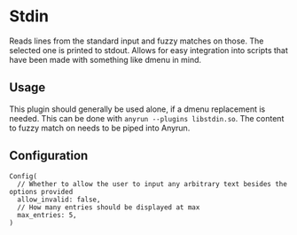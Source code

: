 # Stdin

Reads lines from the standard input and fuzzy matches on those. The selected one is printed to stdout.
Allows for easy integration into scripts that have been made with something like dmenu in mind.

## Usage

This plugin should generally be used alone, if a dmenu replacement is needed. This can be done with `anyrun --plugins libstdin.so`.
The content to fuzzy match on needs to be piped into Anyrun.

## Configuration

```ron
Config(
  // Whether to allow the user to input any arbitrary text besides the options provided
  allow_invalid: false,
  // How many entries should be displayed at max
  max_entries: 5,
)

```
